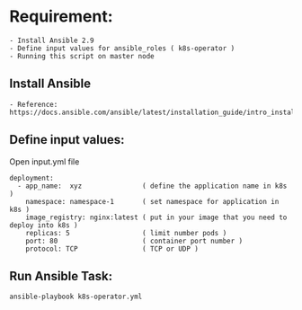 # Requirement:
```
- Install Ansible 2.9
- Define input values for ansible_roles ( k8s-operator )
- Running this script on master node 
```

## Install Ansible
```
- Reference: https://docs.ansible.com/ansible/latest/installation_guide/intro_installation.html
```

## Define input values:
Open input.yml file
```
deployment:
  - app_name:  xyz               ( define the application name in k8s )
    namespace: namespace-1       ( set namespace for application in k8s )
    image_registry: nginx:latest ( put in your image that you need to deploy into k8s )
    replicas: 5                  ( limit number pods )
    port: 80                     ( container port number )
    protocol: TCP                ( TCP or UDP )
```

## Run Ansible Task:
```
ansible-playbook k8s-operator.yml 
```
    
        

